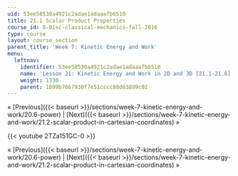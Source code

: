```yaml
---
uid: 53ee58530a4921c2adae1adaaafb6510
title: 21.1 Scalar Product Properties
course_id: 8-01sc-classical-mechanics-fall-2016
type: course
layout: course_section
parent_title: 'Week 7: Kinetic Energy and Work'
menu:
  leftnav:
    identifier: 53ee58530a4921c2adae1adaaafb6510
    name: 'Lesson 21: Kinetic Energy and Work in 2D and 3D [21.1-21.6]'
    weight: 1330
    parent: 1099b7667930f7e51cccc80d63899c02
---
```


« [Previous]({{< baseurl >}}/sections/week-7-kinetic-energy-and-work/20.6-power) | [Next]({{< baseurl >}}/sections/week-7-kinetic-energy-and-work/21.2-scalar-product-in-cartesian-coordinates) »

{{< youtube 2TZa151GC-0 >}}

« [Previous]({{< baseurl >}}/sections/week-7-kinetic-energy-and-work/20.6-power) | [Next]({{< baseurl >}}/sections/week-7-kinetic-energy-and-work/21.2-scalar-product-in-cartesian-coordinates) »